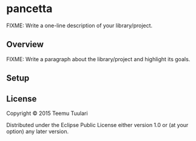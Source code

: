 # pancetta

FIXME: Write a one-line description of your library/project.

## Overview

FIXME: Write a paragraph about the library/project and highlight its goals.

## Setup


## License

Copyright © 2015 Teemu Tuulari 

Distributed under the Eclipse Public License either version 1.0 or (at your option) any later version.
